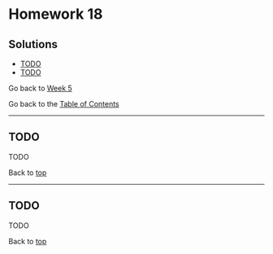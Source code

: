 # Homework 18

## Solutions

- [TODO](#todo)
- [TODO](#todo)

Go back to [Week 5](/Week%205/week-5-homeworks-solutions.md)

Go back to the [Table of Contents](/README.md)

---

## TODO

TODO

Back to [top](#solutions)

---

## TODO

TODO

Back to [top](#solutions)